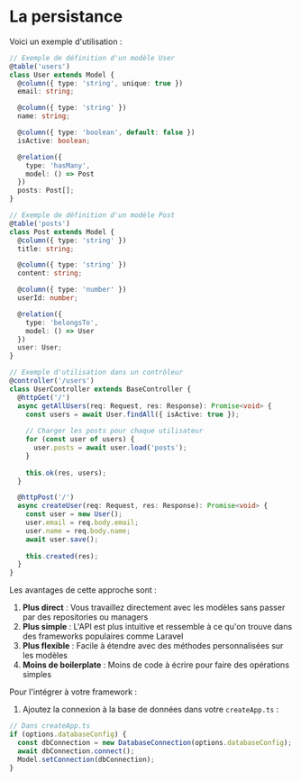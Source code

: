 # La persistance
Voici un exemple d'utilisation :

```typescript
// Exemple de définition d'un modèle User
@table('users')
class User extends Model {
  @column({ type: 'string', unique: true })
  email: string;

  @column({ type: 'string' })
  name: string;

  @column({ type: 'boolean', default: false })
  isActive: boolean;

  @relation({
    type: 'hasMany',
    model: () => Post
  })
  posts: Post[];
}

// Exemple de définition d'un modèle Post
@table('posts')
class Post extends Model {
  @column({ type: 'string' })
  title: string;

  @column({ type: 'string' })
  content: string;

  @column({ type: 'number' })
  userId: number;

  @relation({
    type: 'belongsTo',
    model: () => User
  })
  user: User;
}

// Exemple d'utilisation dans un contrôleur
@controller('/users')
class UserController extends BaseController {
  @httpGet('/')
  async getAllUsers(req: Request, res: Response): Promise<void> {
    const users = await User.findAll({ isActive: true });
    
    // Charger les posts pour chaque utilisateur
    for (const user of users) {
      user.posts = await user.load('posts');
    }
    
    this.ok(res, users);
  }

  @httpPost('/')
  async createUser(req: Request, res: Response): Promise<void> {
    const user = new User();
    user.email = req.body.email;
    user.name = req.body.name;
    await user.save();
    
    this.created(res);
  }
}
```

Les avantages de cette approche sont :

1. **Plus direct** : Vous travaillez directement avec les modèles sans passer par des repositories ou managers
2. **Plus simple** : L'API est plus intuitive et ressemble à ce qu'on trouve dans des frameworks populaires comme Laravel
3. **Plus flexible** : Facile à étendre avec des méthodes personnalisées sur les modèles
4. **Moins de boilerplate** : Moins de code à écrire pour faire des opérations simples

Pour l'intégrer à votre framework :

1. Ajoutez la connexion à la base de données dans votre `createApp.ts` :

```typescript
// Dans createApp.ts
if (options.databaseConfig) {
  const dbConnection = new DatabaseConnection(options.databaseConfig);
  await dbConnection.connect();
  Model.setConnection(dbConnection);
}
```